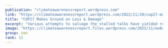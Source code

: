 ```yaml
---
publication: "climateawarenessreport.wordpress.com"
link: "https://climateawarenessreport.wordpress.com/2022/11/20/cop27-makes-ground-on-loss-damage/"
title: "COP27 Makes Ground on Loss & Damage"
excerpt: "Various attempts to salvage the stalled talks have yielded results with adoption of decision on establishing a loss and damage fund. After innumerable hiccups over the text of overarching cover dec…"
image: "https://climateawarenessreport.files.wordpress.com/2022/11/eo0a4450.jpg"
group: con
rank: 11
---
```

